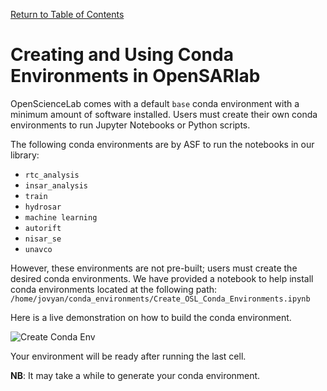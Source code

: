 [Return to Table of Contents](../user.md)

# Creating and Using Conda Environments in OpenSARlab

OpenScienceLab comes with a default `base` conda environment with a minimum amount of software installed. Users must create their own conda environments to run Jupyter Notebooks or Python scripts.

The following conda environments are by ASF to run the notebooks in our library:

- `rtc_analysis`
- `insar_analysis`
- `train`
- `hydrosar`
- `machine learning`
- `autorift`
- `nisar_se`
- `unavco`

However, these environments are not pre-built; users must create the desired conda environments. We have provided a notebook to help install conda environments located at the following path:
`/home/jovyan/conda_environments/Create_OSL_Conda_Environments.ipynb`

Here is a live demonstration on how to build the conda environment.

![Create Conda Env](../assets/create_conda_env.gif)

Your environment will be ready after running the last cell.

**NB**: It may take a while to generate your conda environment.

<!-- Users can also create their own custom conda environments in OpenSARlab and use them to run Jupyter Notebooks. Use the notebook located here to complete the process: `/home/jovyan/opensarlab_docs/OpenSARlab_supplements/Jupyter_Conda_Environments.ipynb` -->

<!-- conda env create -f environment.yml

cond create -n <env_name>  -->